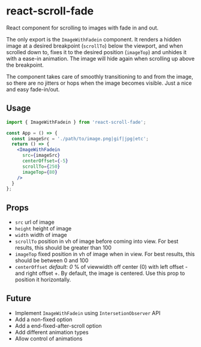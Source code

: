 # react-scroll-fade
React component for scrolling to images with fade in and out.

The only export is the `ImageWithFadein` component. It renders a hidden image at a desired breakpoint (`scrollTo`) below the viewport, and when scrolled down to, fixes it to the desired position (`imageTop`) and unhides it with a ease-in animation. The image will hide again when scrolling up above the breakpoint.

The component takes care of smoothly transitioning to and from the image, so there are no jitters or hops when the image becomes visible. Just a nice and easy fade-in/out.

## Usage
```jsx
import { ImageWithFadein } from 'react-scroll-fade'; 

const App = () => {
  const imageSrc = './path/to/image.png|gif|jpg|etc';
  return () => {
    <ImageWithFadein
      src={imageSrc}
      centerOffset={-5}
      scrollTo={250}
      imageTop={80}
    />
  }
};
```

## Props
* `src` url of image
* `height` height of image
* `width` width of image
* `scrollTo` position in vh of image before coming into view. For best results, this should be greater than 100
* `imageTop` fixed position in vh of image when in view. For best results, this should be between 0 and 100
* `centerOffset` *default: 0* % of viewwidth off center (0) with left offset - and right offset +. By default, the image is centered. Use this prop to position it horizontally.

## Future
* Implement `ImageWithFadein` using `IntersetionObserver` API
* Add a non-fixed option
* Add a end-fixed-after-scroll option
* Add different animation types
* Allow control of animations